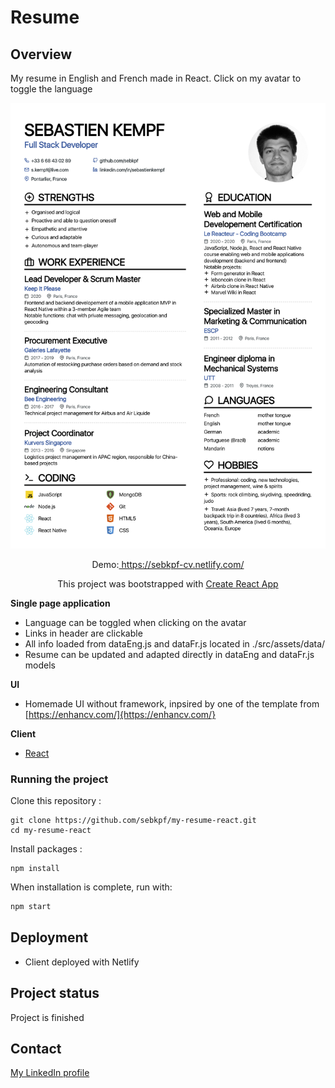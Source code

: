 # Resume

## Overview

My resume in English and French made in React. Click on my avatar to toggle the language

![cv image](./documentation/Resume_Sebastien_Kempf.png)

<p align="center">
  Demo:<a href="https://sebkpf-cv.netlify.com/" target="_blank"> https://sebkpf-cv.netlify.com/</a>
</p>
<p align="center">
 This project was bootstrapped with <a href=https://github.com/facebook/create-react-app. target="_blank">Create React App</a>
</p>

**Single page application**

- Language can be toggled when clicking on the avatar
- Links in header are clickable
- All info loaded from dataEng.js and dataFr.js located in ./src/assets/data/
- Resume can be updated and adapted directly in dataEng and dataFr.js models

**UI**

- Homemade UI without framework, inpsired by one of the template from [https://enhancv.com/]{https://enhancv.com/}

**Client**

- [React](https://reactjs.org/docs/getting-started.html)

### Running the project

Clone this repository :

```
git clone https://github.com/sebkpf/my-resume-react.git
cd my-resume-react
```

Install packages :

```
npm install
```

When installation is complete, run with:

```bash
npm start
```

## Deployment

- Client deployed with Netlify

## Project status

Project is finished

## Contact

[My LinkedIn profile](https://www.linkedin.com/in/sebastienkempf/)
